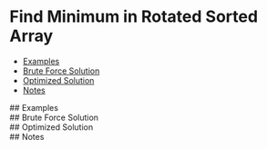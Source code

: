 # Find Minimum in Rotated Sorted Array
* [Examples](#example)
* [Brute Force Solution](#bruteforce)
* [Optimized Solution](#optimized)
* [Notes](#notes)

<a id="example"/>
## Examples
<br>

<a id="bruteforce"/>
## Brute Force Solution
<br>

<a id="optimized"/>
## Optimized Solution
<br>

<a id="notes"/>
## Notes
<br>
